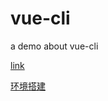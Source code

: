 # vue-cli
a demo about vue-cli

[link](https://segmentfault.com/a/1190000011275735)

[环境搭建](https://blog.csdn.net/docallen/article/details/68490256)
